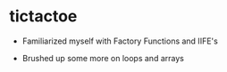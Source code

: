 # tictactoe

- Familiarized myself with Factory Functions and IIFE's

- Brushed up some more on loops and arrays 
